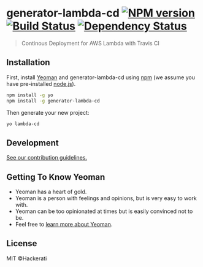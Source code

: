 # generator-lambda-cd [![NPM version][npm-image]][npm-url] [![Build Status][travis-image]][travis-url] [![Dependency Status][daviddm-image]][daviddm-url]
> Continous Deployment for AWS Lambda with Travis CI

## Installation

First, install [Yeoman](http://yeoman.io) and generator-lambda-cd using [npm](https://www.npmjs.com/) (we assume you have pre-installed [node.js](https://nodejs.org/)).

```bash
npm install -g yo
npm install -g generator-lambda-cd
```

Then generate your new project:

```bash
yo lambda-cd
```

## Development

[See our contribution guidelines.](/contributing.md)


## Getting To Know Yeoman

 * Yeoman has a heart of gold.
 * Yeoman is a person with feelings and opinions, but is very easy to work with.
 * Yeoman can be too opinionated at times but is easily convinced not to be.
 * Feel free to [learn more about Yeoman](http://yeoman.io/).

## License

MIT ©Hackerati


[npm-image]: https://badge.fury.io/js/generator-lambda-cd.svg
[npm-url]: https://npmjs.org/package/generator-lambda-cd
[travis-image]: https://travis-ci.org/hackerati/generator-lambda-cd.svg?branch=master
[travis-url]: https://travis-ci.org/hackerati/generator-lambda-cd
[daviddm-image]: https://david-dm.org/hackerati/generator-lambda-cd.svg?theme=shields.io
[daviddm-url]: https://david-dm.org/hackerati/generator-lambda-cd
[coveralls-image]: https://coveralls.io/repos/hackerati/generator-lambda-cd/badge.svg
[coveralls-url]: https://coveralls.io/r/hackerati/generator-lambda-cd
